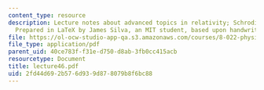 ```yaml
---
content_type: resource
description: Lecture notes about advanced topics in relativity; Schrodinger equation.
  Prepared in LaTeX by James Silva, an MIT student, based upon handwritten notes.
file: https://ol-ocw-studio-app-qa.s3.amazonaws.com/courses/8-022-physics-ii-electricity-and-magnetism-fall-2006/2fd44d692b576d939d878079b8f6bc88_lecture46.pdf
file_type: application/pdf
parent_uid: 40ce783f-f31e-d750-d8ab-3fb0cc415acb
resourcetype: Document
title: lecture46.pdf
uid: 2fd44d69-2b57-6d93-9d87-8079b8f6bc88
---
```


